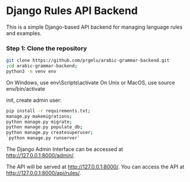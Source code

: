 # Django Rules API Backend

This is a simple Django-based API backend for managing language rules and examples.

### Step 1: Clone the repository

```bash
git clone https://github.com/prgmlu/arabic-grammar-backend.git
;cd arabic-grammar-backend;
python3 -m venv env
```

On Windows, use env\Scripts\activate
On Unix or MacOS, use source env/bin/activate

init, create admin user:
```bash
pip install -r requirements.txt;
manage.py makemigrations;
python manage.py migrate;
python manage.py populate_db;
python manage.py createsuperuser;
`python manage.py runserver`
```

The Django Admin Interface can be accessed at http://127.0.0.1:8000/admin/.

The API will be served at http://127.0.0.1:8000/. You can access the API at http://127.0.0.1:8000/api/rules/.
